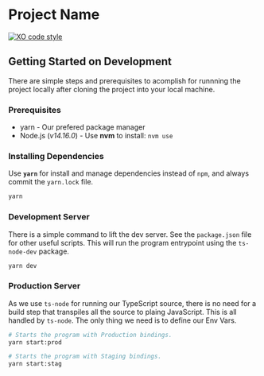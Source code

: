 # Project Name
[![XO code style](https://img.shields.io/badge/code_style-XO-5ed9c7.svg)](https://github.com/xojs/xo)

## Getting Started on Development
There are simple steps and prerequisites to acomplish for runnning the project locally after cloning the project into your local machine.

### Prerequisites
- yarn - Our prefered package manager
- Node.js (*v14.16.0*) - Use **nvm** to install: `nvm use`

### Installing Dependencies
Use **`yarn`** for install and manage dependencies instead of `npm`, and always commit the `yarn.lock` file.
```sh
yarn
```

### Development Server
There is a simple command to lift the dev server. See the `package.json` file for other useful scripts. This will run the program entrypoint using the `ts-node-dev` package.
```sh
yarn dev
```

### Production Server
As we use `ts-node` for running our TypeScript source, there is no need for a build step that transpiles all the source to plaing JavaScript. This is all handled by `ts-node`. The only thing we need is to define our Env Vars.
```sh
# Starts the program with Production bindings.
yarn start:prod

# Starts the program with Staging bindings.
yarn start:stag
```